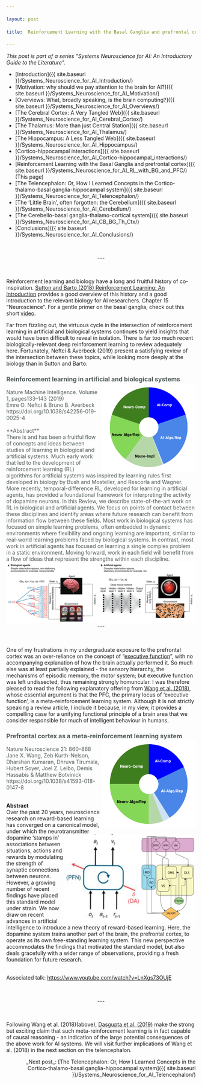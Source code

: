 ```yaml
---

layout: post

title:  Reinforcement Learning with the Basal Ganglia and prefrontal cortex 

---
```


_This post is part of a series "Systems Neuroscience for AI: An Introductory Guide to the Literature"._

* [Introduction]({{ site.baseurl }}/Systems_Neuroscience_for_AI_Introduction/)
* [Motivation: why should we pay attention to the brain for AI?]({{ site.baseurl }}/Systems_Neuroscience_for_AI_Motivation/)
* [Overviews: What, broadly speaking, is the brain computing?]({{ site.baseurl }}/Systems_Neuroscience_for_AI_Overviews/)
* [The Cerebral Cortex: A Very Tangled Web]({{ site.baseurl }}/Systems_Neuroscience_for_AI_Cerebral_Cortex/)
* [The Thalamus: More than just Central Station]({{ site.baseurl }}/Systems_Neuroscience_for_AI_Thalamus/)
* [The Hippocampus: A Less Tangled Web]({{ site.baseurl }}/Systems_Neuroscience_for_AI_Hippocampus/)
* [Cortico-hippocampal interactions]({{ site.baseurl }}/Systems_Neuroscience_for_AI_Cortico-hippocampal_interactions/)
* [Reinforcement Learning with the Basal Ganglia and prefrontal cortex]({{ site.baseurl }}/Systems_Neuroscience_for_AI_RL_with_BG_and_PFC/) (This page)
* [The Telencephalon: Or, How I Learned Concepts in the Cortico-thalamo-basal ganglia-hippocampal system]({{ site.baseurl }}/Systems_Neuroscience_for_AI_Telencephalon/)
* [The ‘Little Brain’, often forgotten: the Cerebellum]({{ site.baseurl }}/Systems_Neuroscience_for_AI_Cerebellum/)
* [The Cerebello-basal ganglia-thalamo-cortical system]({{ site.baseurl }}/Systems_Neuroscience_for_AI_CB_BG_Th_Ctx/)
* [Conclusions]({{ site.baseurl }}/Systems_Neuroscience_for_AI_Conclusions/)
<br>
<p markdown='1' style="text-align:center">---</p>
<br>

Reinforcement learning and biology have a long and fruitful history of co-inspiration. [Sutton and Barto (2018) Reinforcement Learning: An Introduction](http://incompleteideas.net/book/RLbook2018.pdf) provides a good overview of this history and a good introduction to the relevant biology for AI researchers. Chapter 15 “Neuroscience”. For a gentle primer on the basal ganglia, check out this short [video](https://www.youtube.com/watch?v=NcIWYCkKwVA).

Far from fizzling out, the virtuous cycle in the intersection of reinforcement learning in artificial and biological systems continues to yield insights that would have been difficult to reveal in isolation. There is far too much recent biologically-relevant deep reinforcement learning to review adequately here. Fortunately, Neftci & Averbeck (2019) present a satisfying review of the intersection between these topics, while looking more deeply at the biology than in Sutton and Barto. 

<h3 markdown='1' style="color:#515A5A">
Reinforcement learning in artificial and biological systems
<img align="right" width="250" height="235" src="../images/sysneuroai_images/neftci.png">
</h3>

<p markdown='1' style="color:#515A5A">
Nature Machine Intelligence. Volume 1, pages133–143 (2019)<br>
Emre O. Neftci & Bruno B. Averbeck<br>
https://doi.org/10.1038/s42256-019-0025-4<br>
<br>
**Abstract**<br>
There is and has been a fruitful flow of concepts and ideas between studies of learning in biological and artificial systems. Much early work that led to the development of reinforcement learning (RL) algorithms for artificial systems was inspired by learning rules first developed in biology by Bush and Mosteller, and Rescorla and Wagner. More recently, temporal-difference RL, developed for learning in artificial agents, has provided a foundational framework for interpreting the activity of dopamine neurons. In this Review, we describe state-of-the-art work on RL in biological and artificial agents. We focus on points of contact between these disciplines and identify areas where future research can benefit from information flow between these fields. Most work in biological systems has focused on simple learning problems, often embedded in dynamic environments where flexibility and ongoing learning are important, similar to real-world learning problems faced by biological systems. In contrast, most work in artificial agents has focused on learning a single complex problem in a static environment. Moving forward, work in each field will benefit from a flow of ideas that represent the strengths within each discipline.<img align="right" src="../images/sysneuroai_images/neftci_pic.png"><br><br>
</p>
<p></p>
<br>
<p markdown='1' style="text-align:center">---</p>
<br>

One of my frustrations in my undergraduate exposure to the prefrontal cortex was an over-reliance on the concept of “[executive function](https://en.wikipedia.org/wiki/Executive_functions)”, with no accompanying explanation of how the brain actually performed it. So much else was at least partially explained - the sensory hierarchy, the mechanisms of episodic memory, the motor system; but executive function was left undissected, thus remaining strongly homuncular. I was therefore pleased to read the following explanatory offering from [Wang et al. (2018)](https://www.nature.com/articles/s41593-018-0147-8), whose essential argument is that the PFC, the primary locus of ‘executive function’, is a meta-reinforcement learning system. Although it is not strictly speaking a review article, I include it because, in my view, it provides a compelling case for a unifying functional principle of a brain area that we consider responsible for much of intelligent behaviour in humans. 

<h3 markdown='1' style="color:#515A5A">
Prefrontal cortex as a meta-reinforcement learning system
<img align="right" width="250" height="235" src="../images/sysneuroai_images/wang2018.png">
</h3>
<p markdown='1' style="color:#515A5A">
Nature Neuroscience 21: 860–868<br>
Jane X. Wang, Zeb Kurth-Nelson, Dharshan Kumaran, Dhruva Tirumala, Hubert Soyer, Joel Z. Leibo, Demis Hassabis & Matthew Botvinick <br>
https://doi.org/10.1038/s41593-018-0147-8<br>
<br>

**Abstract**<br>
Over the past 20 years, neuroscience research on reward-based learning has converged on a canonical model, under which
<img align="right" width="350" height="235" src="../images/sysneuroai_images/wang_pic.png">
 the neurotransmitter dopamine ‘stamps in’ associations between situations, actions and rewards by modulating the strength of synaptic connections between neurons. However, a growing number of recent findings have placed this standard model under strain. We now draw on recent advances in artificial intelligence to introduce a new theory of reward-based learning. Here, the dopamine system trains another part of the brain, the prefrontal cortex, to operate as its own free-standing learning system. This new perspective accommodates the findings that motivated the standard model, but also deals gracefully with a wider range of observations, providing a fresh foundation for future research. <br><br>

Associated talk: https://www.youtube.com/watch?v=LnXgs73OUjE
</p>

<br>
<p markdown='1' style="text-align:center">---</p>
<br>

Following Wang et al. (2018)(above), [Dasgupta et al. (2019)](https://arxiv.org/abs/1901.08162v1) make the strong but exciting claim that such meta-reinforcement learning is in fact capable of causal reasoning - an indication of the large potential consequences of the above work for AI systems. We will visit further implications of Wang et al. (2018) in the next section on the telencephalon. 


<p markdown='1' style="text-align:right">_Next post_: [The Telencephalon: Or, How I Learned Concepts in the Cortico-thalamo-basal ganglia-hippocampal system]({{ site.baseurl }}/Systems_Neuroscience_for_AI_Telencephalon/)</p>
